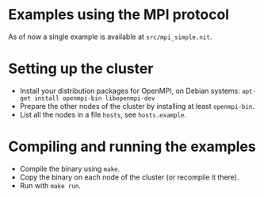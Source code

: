 # Examples using the MPI protocol

As of now a single example is available at `src/mpi_simple.nit`.

# Setting up the cluster

* Install your distribution packages for OpenMPI, on Debian systems: `apt-get install openmpi-bin libopenmpi-dev`
* Prepare the other nodes of the cluster by installing at least `openmpi-bin`.
* List all the nodes in a file `hosts`, see `hosts.example`.

# Compiling and running the examples

* Compile the binary using `make`.
* Copy the binary on each node of the cluster (or recompile it there).
* Run with `make run`.
